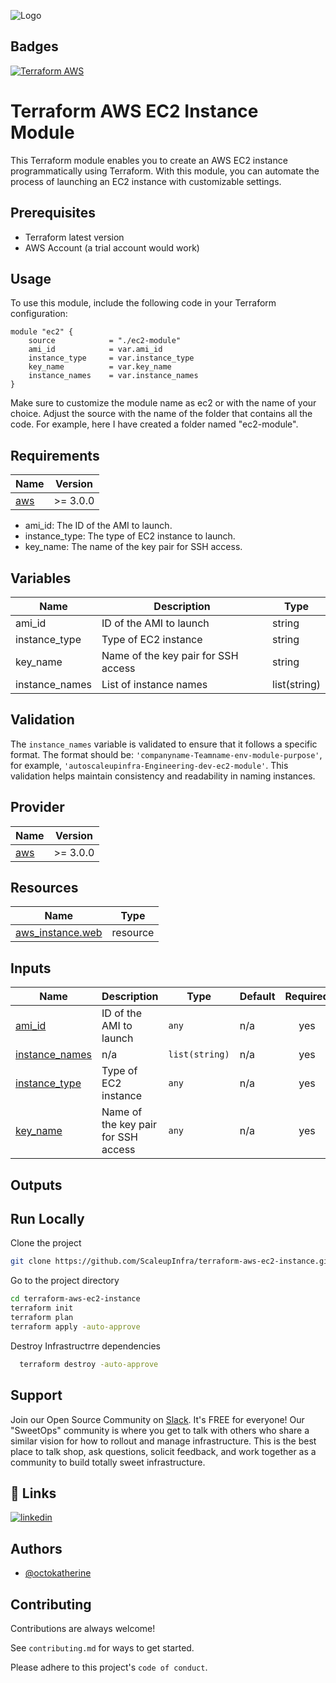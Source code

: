 ![Logo](https://autoscaleupinfra-buckets.s3.ap-northeast-1.amazonaws.com/1.png?response-content-disposition=inline&X-Amz-Security-Token=IQoJb3JpZ2luX2VjEHgaCmFwLXNvdXRoLTEiRzBFAiEArvjtoCQOyS0UUaYg9iuoDTzlT9dcAZsrFMhqH7WhRkECICYc0exc6U4C3r7jkgt04f9F%2Feds5%2B867eiSdBd6NHkpKu0CCNH%2F%2F%2F%2F%2F%2F%2F%2F%2F%2FwEQABoMODM0Mjc3NzY3NDM2IgzD2wylrkOqA1M9rgsqwQKdB2dOXEwxTk3rcw5eeoWvsZMqSizn%2FiEK5sqzSnWbbJXovNwBSFgSJW8E4WClk13wWepFObrGwBDf6HejBN1ozg%2BhuivCOSx5bEjhmy%2FvoKmoV%2Bt%2FrnIffXsQajjbwpRe3rswK1YosvR2%2BJbvFIy6Q33l4JVdE9e30ldorSE6ION3x4Jk0%2FAa4ZgZFBcuLIP9m%2BbCITnq8RMH6p0bAvUu%2FrflKkPlgNWIGWL3vWqp2RBJSrJq5JlOC%2BsUL9aud%2FW1WqV3hyxeBJAsWBKWKjzxuQP6NvD5DZQUmietpsagP7bJ300FbVJj3HBg826aJgWTHlxPaB5fYo8TV1H5Ah%2BFRk7oiNnjYqwStNiAaESbYjvZZzKCRqJV%2FPqpnxgrjakwphQT3xaLSxg0kcl567VCBfBRt%2F3KhH9xxDBemmZgoCEwz4fQpAY6swJAzZGvPhKv0Q7Kzz8lQjUgqvGzgAqbj115jp9hpZw3U%2BpxgJIGEWBuY1PZbcvpA12tuTw2HXWDCFh3TTKdOxapzc%2B%2BUPcBlP65fSZlacEUFeswiV4ujEvbQTvTrgvOYAO6mluh9wIBqn0XHnLIikbv3XlVlP%2BIe4dzdkC0oGwEDDnK5tVChCwlYA%2FYo2axu8pRx3qKyWKJ5J4ddok8uVxvpXk1Dz3%2FPqjFqbWfiOs%2FxtZUDlBHGpFOmJBGxbCjTSppw3VDCo1y2COP6CokHMG8lJAXL%2BMLe0%2FmsvIdJy%2Fk6TbqXA1oCJzvEUY4N%2F%2BthylubX7DOf3jdVl4Ejv2cd9fJJhBRzOefZiopOoymZqfVl9LLQe6SeBhCbhKml7fpYfd5se29t3hNsTynkrDmCfHgtwp&X-Amz-Algorithm=AWS4-HMAC-SHA256&X-Amz-Date=20230622T102749Z&X-Amz-SignedHeaders=host&X-Amz-Expires=300&X-Amz-Credential=ASIA4EPWUPEGC2EZKCF7%2F20230622%2Fap-northeast-1%2Fs3%2Faws4_request&X-Amz-Signature=aa25867addd41652a115235bdce59790c9c03fb62c30d44598baa8a5844fec72)


## Badges

[![Terraform AWS](https://github.com/ScaleupInfra/terraform-aws-s3-bucket/actions/workflows/main.yml/badge.svg)](https://github.com/ScaleupInfra/terraform-aws-s3-bucket/actions/workflows/main.yml)


# Terraform AWS EC2 Instance Module

This Terraform module enables you to create an AWS EC2 instance programmatically using Terraform. With this module, you can automate the process of launching an EC2 instance with customizable settings.

## Prerequisites

- Terraform latest version
- AWS Account (a trial account would work)

## Usage

To use this module, include the following code in your Terraform configuration:

```hcl
module "ec2" {
    source            = "./ec2-module"
    ami_id            = var.ami_id
    instance_type     = var.instance_type
    key_name          = var.key_name
    instance_names    = var.instance_names
}
```

Make sure to customize the module name as ec2 or with the name of your choice. Adjust the source with the name of the folder that contains all the code. For example, here I have created a folder named "ec2-module".

## Requirements

| Name | Version |
|------|---------|
|[aws](#requirement\_aws) | >= 3.0.0 |

- ami_id: The ID of the AMI to launch.
- instance_type: The type of EC2 instance to launch.
- key_name: The name of the key pair for SSH access.

## Variables

| Name           | Description                          | Type          |
| -------------- | ------------------------------------ | ------------- |
| ami_id         | ID of the AMI to launch              | string        |
| instance_type  | Type of EC2 instance                 | string        |
| key_name       | Name of the key pair for SSH access  | string        |
| instance_names | List of instance names                | list(string)  |

## Validation

The `instance_names` variable is validated to ensure that it follows a specific format. The format should be: `'companyname-Teamname-env-module-purpose'`, for example, `'autoscaleupinfra-Engineering-dev-ec2-module'`. This validation helps maintain consistency and readability in naming instances.


## Provider

| Name | Version |
|------|---------|
|[aws](#provider\_aws) | >= 3.0.0 |

## Resources

| Name | Type |
|------|------|
| [aws_instance.web](https://registry.terraform.io/providers/hashicorp/aws/latest/docs/resources/instance) | resource |

## Inputs

| Name | Description | Type | Default | Required |
|------|-------------|------|---------|:--------:|
| [ami\_id](#input\_ami\_id) | ID of the AMI to launch | `any` | n/a | yes |
| [instance\_names](#input\_instance\_names) | n/a | `list(string)` | n/a | yes |
| [instance\_type](#input\_instance\_type) | Type of EC2 instance | `any` | n/a | yes |
| [key\_name](#input\_key\_name) | Name of the key pair for SSH access | `any` | n/a | yes |

## Outputs

## Run Locally

Clone the project

```bash
git clone https://github.com/ScaleupInfra/terraform-aws-ec2-instance.git

```

Go to the project directory

```bash
cd terraform-aws-ec2-instance
terraform init
terraform plan
terraform apply -auto-approve

```

Destroy Infrastructrre  dependencies

```bash
  terraform destroy -auto-approve
```



## Support

Join our Open Source Community on [Slack](https://app.slack.com/huddle/T05EL2WSB2M/C05EL2WTMA5). It's FREE for everyone! Our "SweetOps" community is where you get to talk with others who share a similar vision for how to rollout and manage infrastructure. This is the best place to talk shop, ask questions, solicit feedback, and work together as a community to build totally sweet infrastructure.


## 🔗 Links

[![linkedin](https://img.shields.io/badge/linkedin-0A66C2?style=for-the-badge&logo=linkedin&logoColor=white)](https://www.linkedin.com/)



## Authors

- [@octokatherine](https://www.github.com/octokatherine)


## Contributing

Contributions are always welcome!

See `contributing.md` for ways to get started.

Please adhere to this project's `code of conduct`.

